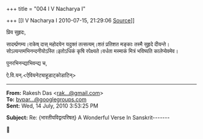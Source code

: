 +++
title = "004 I V Nacharya I"

+++
[[I V Nacharya I	2010-07-15, 21:29:06 [Source](https://groups.google.com/g/bvparishat/c/GdHeNnGdasM)]]



  

प्रिय सुहृदः,

सादर्म्प्रणम्य।राकेष् दास् महोदयेन यदुक्तं तत्सत्यम्।शतं प्रतिशत मङ्काः तस्मै सुहृदे दीयन्ते।सोऽत्यन्तमभिनन्दनीयोऽस्ति।इतोऽधिकं कृषि रपेक्ष्यते।वर्धता मस्माकं मित्रं भविष्यति कालेप्येवमेव।

पुनरभिनन्द्याभिवन्द्य च,

ऐ.वि.यन्.\<ऐवियनेट्याहूडाट्कोडाटिन्>

  
  
  


------------------------------------------------------------------------

**From:** Rakesh Das \<[rak...@gmail.com]()\>  
**To:** [bvpar...@googlegroups.com]()  
**Sent:** Wed, 14 July, 2010 3:53:25 PM

  
**Subject:** Re: {भारतीयविद्वत्परिषत्} A Wonderful Verse In Sanskrit-------  



